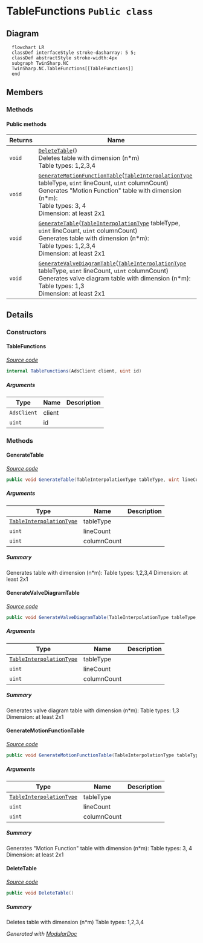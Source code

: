 # TableFunctions `Public class`

## Diagram
```mermaid
  flowchart LR
  classDef interfaceStyle stroke-dasharray: 5 5;
  classDef abstractStyle stroke-width:4px
  subgraph TwinSharp.NC
  TwinSharp.NC.TableFunctions[[TableFunctions]]
  end
```

## Members
### Methods
#### Public  methods
| Returns | Name |
| --- | --- |
| `void` | [`DeleteTable`](#deletetable)()<br>Deletes table with dimension (n*m)<br>            Table types: 1,2,3,4 |
| `void` | [`GenerateMotionFunctionTable`](#generatemotionfunctiontable)([`TableInterpolationType`](./TableInterpolationType.md) tableType, `uint` lineCount, `uint` columnCount)<br>Generates "Motion Function" table with dimension (n*m):<br>            Table types: 3, 4<br>            Dimension: at least 2x1 |
| `void` | [`GenerateTable`](#generatetable)([`TableInterpolationType`](./TableInterpolationType.md) tableType, `uint` lineCount, `uint` columnCount)<br>Generates table with dimension (n*m):<br>            Table types: 1,2,3,4 <br>            Dimension: at least 2x1 |
| `void` | [`GenerateValveDiagramTable`](#generatevalvediagramtable)([`TableInterpolationType`](./TableInterpolationType.md) tableType, `uint` lineCount, `uint` columnCount)<br>Generates valve diagram table with dimension (n*m):<br>            Table types: 1,3 <br>            Dimension: at least 2x1 |

## Details
### Constructors
#### TableFunctions
[*Source code*](https://github.com///blob//TwinSharp/NC/TableFunctions.cs#L11)
```csharp
internal TableFunctions(AdsClient client, uint id)
```
##### Arguments
| Type | Name | Description |
| --- | --- | --- |
| `AdsClient` | client |   |
| `uint` | id |   |

### Methods
#### GenerateTable
[*Source code*](https://github.com///blob//TwinSharp/NC/TableFunctions.cs#L26)
```csharp
public void GenerateTable(TableInterpolationType tableType, uint lineCount, uint columnCount)
```
##### Arguments
| Type | Name | Description |
| --- | --- | --- |
| [`TableInterpolationType`](./TableInterpolationType.md) | tableType |  |
| `uint` | lineCount |  |
| `uint` | columnCount |  |

##### Summary
Generates table with dimension (n*m):
            Table types: 1,2,3,4 
            Dimension: at least 2x1

#### GenerateValveDiagramTable
[*Source code*](https://github.com///blob//TwinSharp/NC/TableFunctions.cs#L46)
```csharp
public void GenerateValveDiagramTable(TableInterpolationType tableType, uint lineCount, uint columnCount)
```
##### Arguments
| Type | Name | Description |
| --- | --- | --- |
| [`TableInterpolationType`](./TableInterpolationType.md) | tableType |  |
| `uint` | lineCount |  |
| `uint` | columnCount |  |

##### Summary
Generates valve diagram table with dimension (n*m):
            Table types: 1,3 
            Dimension: at least 2x1

#### GenerateMotionFunctionTable
[*Source code*](https://github.com///blob//TwinSharp/NC/TableFunctions.cs#L66)
```csharp
public void GenerateMotionFunctionTable(TableInterpolationType tableType, uint lineCount, uint columnCount)
```
##### Arguments
| Type | Name | Description |
| --- | --- | --- |
| [`TableInterpolationType`](./TableInterpolationType.md) | tableType |  |
| `uint` | lineCount |  |
| `uint` | columnCount |  |

##### Summary
Generates "Motion Function" table with dimension (n*m):
            Table types: 3, 4
            Dimension: at least 2x1

#### DeleteTable
[*Source code*](https://github.com///blob//TwinSharp/NC/TableFunctions.cs#L82)
```csharp
public void DeleteTable()
```
##### Summary
Deletes table with dimension (n*m)
            Table types: 1,2,3,4

*Generated with* [*ModularDoc*](https://github.com/hailstorm75/ModularDoc)
